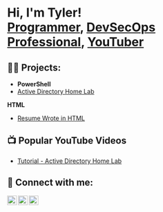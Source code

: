<h1>Hi, I'm Tyler! <br/><a href="https://github.com/TylerOnTech">Programmer</a>, <a href="https://www.linkedin.com/in/tjkunkel/">DevSecOps Professional</a>, <a href="https://www.youtube.com/@TylerOnTech">YouTuber</a></h1>

<h2>👨‍💻 Projects:</h2>

- <b>PowerShell</b>
- [Active Directory Home Lab](https://github.com/TylerOnTech)
 
 <b>HTML</b>
  - [Resume Wrote in HTML](https://github.com/TylerOnTech/HTML-Resume)

<h2>📺 Popular YouTube Videos</h2>

- [Tutorial - Active Directory Home Lab](https://www.youtube.com/watch?v=a83ASGn_V_s)

<h2> 🤳 Connect with me:</h2>

[<img align="left" alt="JoshMadakor | YouTube" width="22px" src="https://cdn.jsdelivr.net/npm/simple-icons@v3/icons/youtube.svg" />][youtube]
[<img align="left" alt="JoshMadakor | LinkedIn" width="22px" src="https://cdn.jsdelivr.net/npm/simple-icons@v3/icons/linkedin.svg" />][linkedin]
[<img align="left" alt="JoshMadakor | Instagram" width="22px" src="https://cdn.jsdelivr.net/npm/simple-icons@v3/icons/instagram.svg" />][instagram]

[youtube]: https://www.youtube.com/@TylerOnTech
[instagram]: https://www.instagram.com/really_low/
[linkedin]: https://linkedin.com/in/tjkunkel

<!--
**joshmadakor1/joshmadakor1** is a ✨ _special_ ✨ repository because its `README.md` (this file) appears on your GitHub profile.

Here are some ideas to get you started:

- 🔭 I’m currently working on ...
- 🌱 I’m currently learning ...
- 👯 I’m looking to collaborate on ...
- 🤔 I’m looking for help with ...
- 💬 Ask me about ...
- 📫 How to reach me: ...
- 😄 Pronouns: ...
- ⚡ Fun fact: ...
-->
